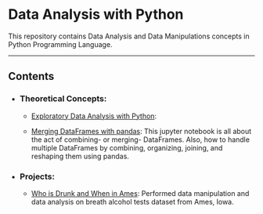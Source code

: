 # Data Analysis with Python

This repository contains Data Analysis and Data Manipulations concepts in Python Programming Language.

---------------------------------------------------------------------------------------------------

## Contents

 - ### Theoretical Concepts:

   * [Exploratory Data Analysis with Python](https://github.com/Ravjot03/Exploratory-Data-Analysis-with-Python):
    
    
   * [Merging DataFrames with pandas](https://github.com/Ravjot03/Merging-DataFrames-with-pandas):
   This jupyter notebook is all about the act of combining- or merging- DataFrames. Also, how to handle multiple DataFrames by combining, organizing, joining, and reshaping        them using pandas.
 
 - ### Projects:
   * [Who is Drunk and When in Ames](https://github.com/Ravjot03/Who-is-Drunk-and-When-in-Ames-Iowa):
   Performed data manipulation and data analysis on breath alcohol tests dataset from Ames, Iowa.
  
